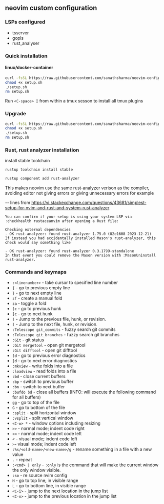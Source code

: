 ## neovim custom configuration

### LSPs configured
- tsserver
- gopls
- rust_analyser

### Quick installation
#### linux/docker-container
```sh 
curl -fsSL https://raw.githubusercontent.com/sanathsharma/neovim-config/main/setup/linux-install.sh > setup.sh
chmod +x setup.sh
./setup.sh
rm setup.sh
```

Run `<C-space> I` from within a tmux sesson to install all tmux plugins

### Upgrade
```sh 
curl -fsSL https://raw.githubusercontent.com/sanathsharma/neovim-config/main/setup/linux-upgrade-nvim.sh > setup.sh
chmod +x setup.sh
./setup.sh
rm setup.sh
```

### Rust, rust analyzer installation
install stable toolchain
```sh
rustup toolchain install stable
```
```sh
rustup component add rust-analyzer
```
This makes neovim use the same rust-analyzer verison as the compiler, avoiding editor not giving errors or giving unnecessary errors for example

-- lines from https://vi.stackexchange.com/questions/43681/simplest-setup-for-nvim-and-rust-and-system-rust-analyzer

```
You can confirm if your setup is using your system LSP via :checkhealth rustaceanvim after opening a Rust file:

Checking external dependencies
- OK rust-analyzer: found rust-analyzer 1.75.0 (82e1608 2023-12-21)
If instead you had accidentally installed Mason's rust-analyzer, this check would say something like

- OK rust-analyzer: found rust-analyzer 0.3.1799-standalone
In that event you could remove the Mason version with :MasonUninstall rust-analyzer.
```

### Commands and keymaps

- `:<linenumber>` - take cursor to specified line number
- `{` - go to previous empty line
- `}` - go to next empty line
- `zf` - create a manual fold
- `za` - toggle a fold
- `[c` - go to previous hunk
- `]c` - go to next hunk
- `(` - Jump to the previous file, hunk, or revision.
- `)` - Jump to the next file, hunk, or revision.
- `:Telescope git_commits` - fuzzy search git commits
- `:Telescope git_branches` - fuzzy search git branches
- `:Git` - git status
- `:Git mergetool` - open git mergetool
- `:Git difftool` - open git difftool
- `[d` - go to previous error diagnostics
- `]d` - go to next error diagnostics
- `:mkview` - write folds into a file
- `:loadview` - read folds into a file
- `:bd` - close current buffers
- `:bp` - switch to previous buffer
- `:bn` - switch to next buffer
- `:bufdo bd` - close all buffers (INFO: will execute the following command for all buffers)
- `gg` - go to top of the file
- `G` - go to bottom of the file
- `:split` - split horizontal window
- `:vsplit` - split vertical window
- `<C-w> *` - window options including resizing
- `>>` - normal mode; indent code right
- `<<` - normal mode; indent code left
- `<` - visual mode; indent code left
- `>`- visual mode; indent code left
- `:%s/<old-name>/<new-name>/g` - rename something in a file with a new value
- `.` - repeat
- `:<cmd> | only` - `:only` is the command that will make the current window the only window visible.
- `:so` - re source nvim config
- `H` - go to top line, in visible range
- `L` - go to bottom line, in visible range
- `<C-i>` - jump to the next location in the jump list
- `<C-o>` - jump to the previous location in the jump list


